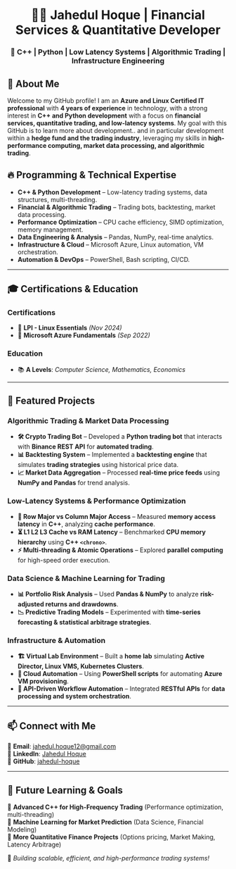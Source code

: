 <div align="center">
   
# 👨‍💻 Jahedul Hoque | Financial Services & Quantitative Developer

### 🚀 C++ | Python | Low Latency Systems | Algorithmic Trading | Infrastructure Engineering

</div>

## 📖 About Me
Welcome to my GitHub profile! I am an **Azure and Linux Certified IT professional** with **4 years of experience** in technology, with a strong interest in **C++ and Python development** with a focus on **financial services, quantitative trading, and low-latency systems**. My goal with this GitHub is to learn more about development.. and in particular development within a **hedge fund and the trading industry**, leveraging my skills in **high-performance computing, market data processing, and algorithmic trading**.

## 🔥 Programming & Technical Expertise
- **C++ & Python Development** – Low-latency trading systems, data structures, multi-threading.
- **Financial & Algorithmic Trading** – Trading bots, backtesting, market data processing.
- **Performance Optimization** – CPU cache efficiency, SIMD optimization, memory management.
- **Data Engineering & Analysis** – Pandas, NumPy, real-time analytics.
- **Infrastructure & Cloud** – Microsoft Azure, Linux automation, VM orchestration.
- **Automation & DevOps** – PowerShell, Bash scripting, CI/CD.

---

## 🎓 Certifications & Education
### **Certifications**
- 📜 **LPI - Linux Essentials** *(Nov 2024)*
- 📜 **Microsoft Azure Fundamentals** *(Sep 2022)*

### **Education**
- 📚 **A Levels**: *Computer Science, Mathematics, Economics*
---

## 🔬 Featured Projects
### **Algorithmic Trading & Market Data Processing**
- **🛠️ Crypto Trading Bot** – Developed a **Python trading bot** that interacts with **Binance REST API** for **automated trading**.
- **📊 Backtesting System** – Implemented a **backtesting engine** that simulates **trading strategies** using historical price data.
- **📈 Market Data Aggregation** – Processed **real-time price feeds** using **NumPy and Pandas** for trend analysis.

### **Low-Latency Systems & Performance Optimization**
- **📏 Row Major vs Column Major Access** – Measured **memory access latency** in **C++**, analyzing **cache performance**.
- **⏳ L1 L2 L3 Cache vs RAM Latency** – Benchmarked **CPU memory hierarchy** using **C++ `<chrono>`**.
- **⚡ Multi-threading & Atomic Operations** – Explored **parallel computing** for high-speed order execution.

### **Data Science & Machine Learning for Trading**
- **📊 Portfolio Risk Analysis** – Used **Pandas & NumPy** to analyze **risk-adjusted returns and drawdowns**.
- **📉 Predictive Trading Models** – Experimented with **time-series forecasting & statistical arbitrage strategies**.

### **Infrastructure & Automation**
- **🏗️ Virtual Lab Environment** – Built a **home lab** simulating **Active Director, Linux VMS, Kubernetes Clusters**.
- **💾 Cloud Automation** – Using **PowerShell scripts** for automating **Azure VM provisioning**.
- **🔄 API-Driven Workflow Automation** – Integrated **RESTful APIs** for **data processing and system orchestration**.

---

## 📫 Connect with Me
📧 **Email**: [jahedul.hoque12@gmail.com](mailto:jahedul.hoque12@gmail.com)  
🔗 **LinkedIn**: [Jahedul Hoque](https://www.linkedin.com/in/jahedul-hoque/)  
🚀 **GitHub**: [jahedul-hoque](https://www.github.com/jahedul-hoque)  

---

## 🎯 Future Learning & Goals
🔹 **Advanced C++ for High-Frequency Trading** (Performance optimization, multi-threading)  
🔹 **Machine Learning for Market Prediction** (Data Science, Financial Modeling)  
🔹 **More Quantitative Finance Projects** (Options pricing, Market Making, Latency Arbitrage)  

🚀 *Building scalable, efficient, and high-performance trading systems!*

